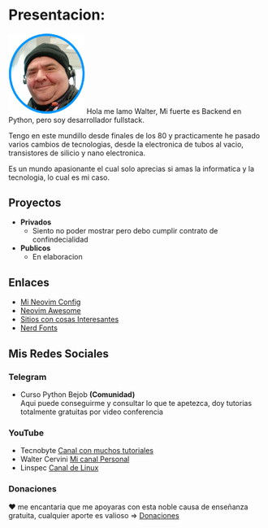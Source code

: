 # Presentacion:

<img src="./img/avatar.svg" width=150px>
Hola me lamo Walter, Mi fuerte es Backend en Python, pero soy desarrollador fullstack.  
    
Tengo en este mundillo desde finales de los 80 y practicamente he pasado varios cambios de tecnologias, desde la electronica
de tubos al vacio, transistores de silicio y nano electronica.

Es un mundo apasionante el cual solo aprecias si amas la informatica y la tecnologia, lo cual es mi caso.

## Proyectos

- **Privados**
  - Siento no poder mostrar pero debo cumplir contrato de confindecialidad
- **Publicos**
  - En elaboracion

## Enlaces

- [Mi Neovim Config](https://github.com:wcervini/nvim,nvim)
- [Neovim Awesome]()
- [Sitios con cosas Interesantes](https://github.com/wcervini/awesome)
- [Nerd Fonts](https://github.com/wcervini/nerd-fonts)

## Mis Redes Sociales

### Telegram

- Curso Python Bejob **(Comunidad)**  
   Aqui puede conseguirme y consultar lo que te apetezca, doy tutorias totalmente gratuitas por video conferencia

### YouTube

- Tecnobyte [Canal con muchos tutoriales](https://www.youtube.com/channel/UC6T4iAu4pLNklngwBfwMLQA)
- Walter Cervini [Mi canal Personal](https://www.youtube.com/channel/UC0wmis_mskJ1_KCDpVgqL2A)
- Linspec [Canal de Linux](https://www.youtube.com/channel/UCm9QnGqBUJAFwRQ7uLpepeQ)

### Donaciones
:heart: me encantaria que me apoyaras con esta noble causa de enseñanza gratuita, cualquier aporte es valioso => [Donaciones](ko-fi.com/waltercervini)
